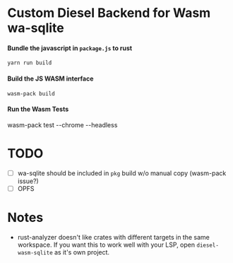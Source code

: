 # Custom Diesel Backend for Wasm wa-sqlite

#### Bundle the javascript in `package.js` to rust

`yarn run build`

#### Build the JS WASM interface

`wasm-pack build`

#### Run the Wasm Tests

wasm-pack test --chrome --headless

# TODO

- [ ] wa-sqlite should be included in `pkg` build w/o manual copy (wasm-pack
      issue?)
- [ ] OPFS

# Notes

- rust-analyzer doesn't like crates with different targets in the same
  workspace. If you want this to work well with your LSP, open
  `diesel-wasm-sqlite` as it's own project.
